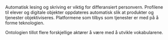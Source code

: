 
Automatisk lesing og skriving er viktig for differansiert personvern. Profilene til elever og digitale objekter oppdateres automatisk slik at produkter og tjenester objektiviseres. Platformene som tilbys som tjenester er med på å forme teknologien.

Ontologien tillot flere forskjellige aktører å være med å utvikle vokabularene.
